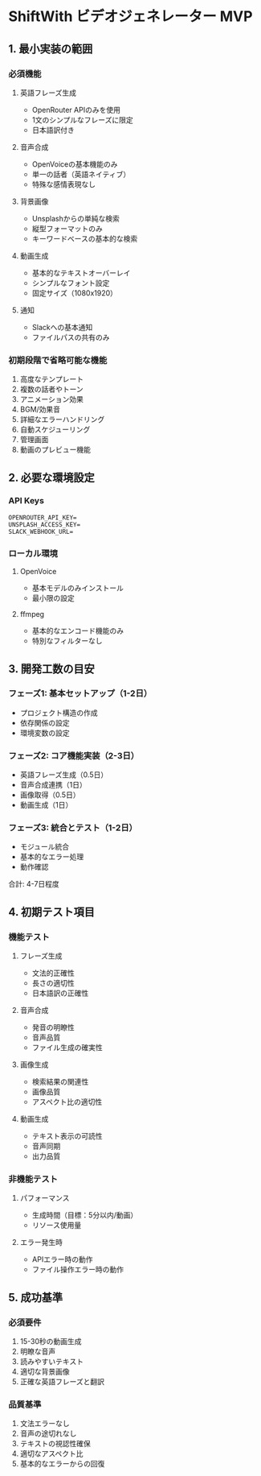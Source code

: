 # ShiftWith ビデオジェネレーター MVP

## 1. 最小実装の範囲

### 必須機能
1. 英語フレーズ生成
   - OpenRouter APIのみを使用
   - 1文のシンプルなフレーズに限定
   - 日本語訳付き

2. 音声合成
   - OpenVoiceの基本機能のみ
   - 単一の話者（英語ネイティブ）
   - 特殊な感情表現なし

3. 背景画像
   - Unsplashからの単純な検索
   - 縦型フォーマットのみ
   - キーワードベースの基本的な検索

4. 動画生成
   - 基本的なテキストオーバーレイ
   - シンプルなフォント設定
   - 固定サイズ（1080x1920）

5. 通知
   - Slackへの基本通知
   - ファイルパスの共有のみ

### 初期段階で省略可能な機能
1. 高度なテンプレート
2. 複数の話者やトーン
3. アニメーション効果
4. BGM/効果音
5. 詳細なエラーハンドリング
6. 自動スケジューリング
7. 管理画面
8. 動画のプレビュー機能

## 2. 必要な環境設定

### API Keys
```
OPENROUTER_API_KEY=
UNSPLASH_ACCESS_KEY=
SLACK_WEBHOOK_URL=
```

### ローカル環境
1. OpenVoice
   - 基本モデルのみインストール
   - 最小限の設定

2. ffmpeg
   - 基本的なエンコード機能のみ
   - 特別なフィルターなし

## 3. 開発工数の目安

### フェーズ1: 基本セットアップ（1-2日）
- プロジェクト構造の作成
- 依存関係の設定
- 環境変数の設定

### フェーズ2: コア機能実装（2-3日）
- 英語フレーズ生成（0.5日）
- 音声合成連携（1日）
- 画像取得（0.5日）
- 動画生成（1日）

### フェーズ3: 統合とテスト（1-2日）
- モジュール統合
- 基本的なエラー処理
- 動作確認

合計: 4-7日程度

## 4. 初期テスト項目

### 機能テスト
1. フレーズ生成
   - 文法的正確性
   - 長さの適切性
   - 日本語訳の正確性

2. 音声合成
   - 発音の明瞭性
   - 音声品質
   - ファイル生成の確実性

3. 画像生成
   - 検索結果の関連性
   - 画像品質
   - アスペクト比の適切性

4. 動画生成
   - テキスト表示の可読性
   - 音声同期
   - 出力品質

### 非機能テスト
1. パフォーマンス
   - 生成時間（目標：5分以内/動画）
   - リソース使用量

2. エラー発生時
   - APIエラー時の動作
   - ファイル操作エラー時の動作

## 5. 成功基準

### 必須要件
1. 15-30秒の動画生成
2. 明瞭な音声
3. 読みやすいテキスト
4. 適切な背景画像
5. 正確な英語フレーズと翻訳

### 品質基準
1. 文法エラーなし
2. 音声の途切れなし
3. テキストの視認性確保
4. 適切なアスペクト比
5. 基本的なエラーからの回復 